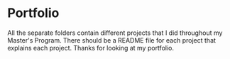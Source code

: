 # Portfolio
All the separate folders contain different projects that I did throughout my Master's Program.
There should be a README file for each project that explains each project.
Thanks for looking at my portfolio.
